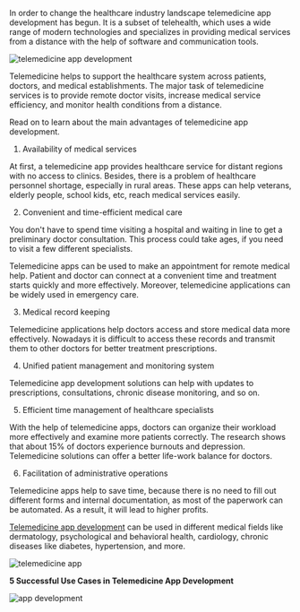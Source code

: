 In order to change the healthcare industry landscape telemedicine app development has begun. It is a subset of telehealth, which uses a wide range of modern technologies and specializes in providing medical services from a distance with the help of software and communication tools.

![telemedicine app development](https://d32myzxfxyl12w.cloudfront.net/images/blog_images/eccc98ca3e5527206e384491e6245e0a87ebb89d.jpg?1559202792)

Telemedicine helps to support the healthcare system across patients, doctors, and medical establishments. The major task of telemedicine services is to provide remote doctor visits, increase medical service efficiency, and monitor health conditions from a distance.

Read on to learn about the main advantages of telemedicine app development.

1. Availability of medical services

At first, a telemedicine app provides healthcare service for distant regions with no access to clinics. Besides, there is a problem of healthcare personnel shortage, especially in rural areas. These apps can help veterans, elderly people, school kids, etc, reach medical services easily.

2. Convenient and time-efficient medical care

You don't have to spend time visiting a hospital and waiting in line to get a preliminary doctor consultation. This process could take ages, if you need to visit a few different specialists.

Telemedicine apps can be used to make an appointment for remote medical help. Patient and doctor can connect at a convenient time and treatment starts quickly and more effectively. Moreover, telemedicine applications can be widely used in emergency care.

3. Medical record keeping

Telemedicine applications help doctors access and store medical data more effectively. Nowadays it is difficult to access these records and transmit them to other doctors for better treatment prescriptions.

4. Unified patient management and monitoring system

Telemedicine app development solutions can help with updates to prescriptions, consultations, chronic disease monitoring, and so on.

5. Efficient time management of healthcare specialists

With the help of telemedicine apps, doctors can organize their workload more effectively and examine more patients correctly. The research shows that about 15% of doctors experience burnouts and depression. Telemedicine solutions can offer a better life-work balance for doctors.

6. Facilitation of administrative operations

Telemedicine apps help to save time, because there is no need to fill out different forms and internal documentation, as most of the paperwork can be automated. As a result, it will lead to higher profits.

[Telemedicine app development](https://mlsdev.com/blog/telemedicine-app-development) can be used in different medical fields like dermatology, psychological and behavioral health, cardiology, chronic diseases like diabetes, hypertension, and more.

![telemedicine app](https://d32myzxfxyl12w.cloudfront.net/assets/images/article_images/f5563f51ea125de01ff41aaabb55535c78d1b3fe.jpg?1559203415)

**5 Successful Use Cases in Telemedicine App Development**

![app development](https://d32myzxfxyl12w.cloudfront.net/assets/images/article_images/387f44949fc469d40a6f954af512e58345416e18.jpg?1559204340)